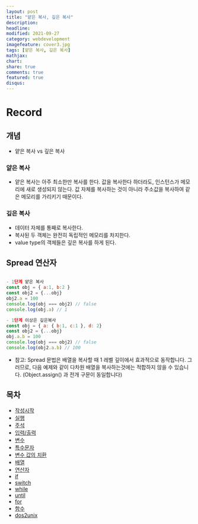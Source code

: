 ```yaml
---
layout: post
title: "얕은 복사, 깊은 복사"
description: 
headline: 
modified: 2021-09-27
category: webdevelopment
imagefeature: cover3.jpg
tags: [얕은 복사, 깊은 복사]
mathjax: 
chart: 
share: true
comments: true
featured: true
disqus:
---
```


# Record
## 개념
- 얕은 복사 vs 깊은 복사

### 얕은 복사
- 얕은 복사는 아주 최소한만 복사를 한다. 값을 복사한다 하더라도, 인스턴스가 메모리에 새로 생성되지 않는다. 값 자체를 복사하는 것이 아니라 주소값을 복사하여 같은 메모리를 가리키기 때문이다.


### 깊은 복사
- 데이터 자체를 통째로 복사한다.
- 복사된 두 객체는 완전히 독립적인 메모리를 차지한다.
- value type의 객체들은 깊은 복사를 하게 된다.


## Spread 연산자


```JavaScript

- 1단계 얕은 복사
const obj = { a:1, b:2 }
const obj2 = {...obj}
obj2.a = 100
console.log(obj === obj2) // false 
console.log(obj.a) // 1

- 1단계 이상은 깊은복사
const obj = { a: { b:1, c:1 }, d: 2}
const obj2 = {...obj}
obj.a.b = 100
console.log(obj === obj2) // false
console.log(obj2.a.b) // 100 

```

- 참고: Spread 문법은 배열을 복사할 때 1 레벨 깊이에서 효과적으로 동작합니다. 그러므로, 다음 예제와 같이 다차원 배열을 복사하는것에는 적합하지 않을 수 있습니다. (Object.assign() 과 전개 구문이 동일합니다)

## 목차
- [작성시작](#작성시작)
- [실행](#실행)
- [주석](#주석)
- [입력/출력](#입력/출력)
- [변수](#변수)
- [특수문자](#특수문자)
- [변수 값의 치환](#변수-값의-치환)
- [배열](#배열)
- [연산자](#연산자)
- [if](#if)
- [switch](#switch)
- [while](#while)
- [until](#until)
- [for](#for)
- [함수](#함수)
- [dos2unix](#dos2unix)


